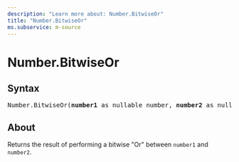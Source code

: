 ```yaml
---
description: "Learn more about: Number.BitwiseOr"
title: "Number.BitwiseOr"
ms.subservice: m-source
---
```

# Number.BitwiseOr

## Syntax

<pre>
Number.BitwiseOr(<b>number1</b> as nullable number, <b>number2</b> as nullable number) as nullable number
</pre>

## About

Returns the result of performing a bitwise "Or" between `number1` and `number2`.
